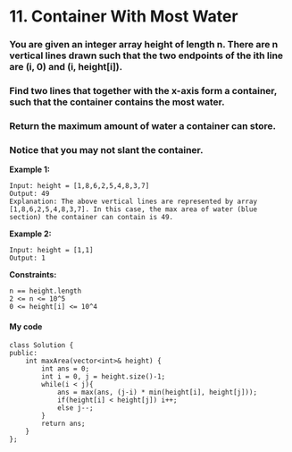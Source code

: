 # 11. Container With Most Water
### You are given an integer array height of length n. There are n vertical lines drawn such that the two endpoints of the ith line are (i, 0) and (i, height[i]).

### Find two lines that together with the x-axis form a container, such that the container contains the most water.

### Return the maximum amount of water a container can store.

### Notice that you may not slant the container.

**Example 1:**
```
Input: height = [1,8,6,2,5,4,8,3,7]
Output: 49
Explanation: The above vertical lines are represented by array [1,8,6,2,5,4,8,3,7]. In this case, the max area of water (blue section) the container can contain is 49.
```
**Example 2:**
```
Input: height = [1,1]
Output: 1
```

**Constraints:**
```
n == height.length
2 <= n <= 10^5
0 <= height[i] <= 10^4
```

#### My code
```
class Solution {
public:
    int maxArea(vector<int>& height) {
        int ans = 0;
        int i = 0, j = height.size()-1;
        while(i < j){
            ans = max(ans, (j-i) * min(height[i], height[j]));
            if(height[i] < height[j]) i++;
            else j--;
        }
        return ans;
    }
};
```
